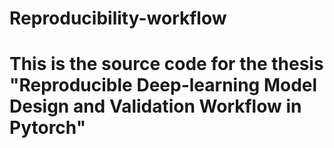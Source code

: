 # Reproducibility-workflow
# This is the source code for the thesis "Reproducible Deep-learning Model Design and Validation Workflow in Pytorch"
